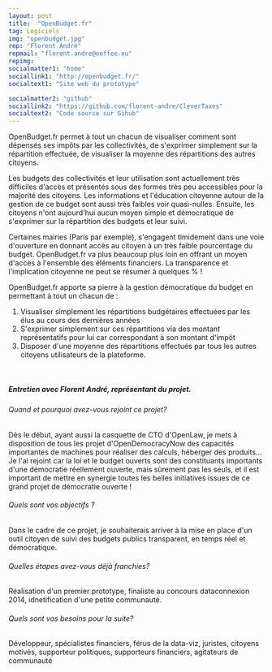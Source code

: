 ```yaml
---
layout: post
title:  "OpenBudget.fr"
tag: Logiciels
img: "openbudget.jpg"
rep: "Florent André"
repmail: "florent.andre@ooffee.eu"
repimg:
socialmatter1: "home"
sociallink1: "http://openbudget.fr/"
socialtext1: "Site web du prototype"

socialmatter2: "github"
sociallink2: "https://github.com/florent-andre/CleverTaxes"
socialtext2: "Code source sur Gihub"
---
```


OpenBudget.fr permet à tout un chacun de visualiser comment sont dépensés ses impôts par les collectivités, de s'exprimer simplement sur la répartition effectuée, de visualiser la moyenne des répartitions des autres citoyens.


Les budgets des collectivités et leur utilisation sont actuellement très difficiles d'accès et présentés sous des formes très peu accessibles pour la majorité des citoyens. Les informations et l'éducation citoyenne autour de la gestion de ce budget sont aussi très faibles voir quasi-nulles. Ensuite, les citoyens n'ont aujourd'hui aucun moyen simple et démocratique de s'exprimer sur la répartition des budgets et leur suivi.

Certaines mairies (Paris par exemple), s'engagent timidement dans une voie d'ouverture en donnant accès au citoyen à un très faible pourcentage du budget. OpenBudget.fr va plus beaucoup plus loin en offrant un moyen d'accès à l'ensemble des éléments financiers. La transparence et l'implication citoyenne ne peut se résumer à quelques % !



OpenBudget.fr apporte sa pierre à la gestion démocratique du budget en permettant à tout un chacun de : 
1) Visualiser simplement les répartitions budgétaires effectuées par les élus au cours des dernières années
2) S'exprimer simplement sur ces répartitions via des montant représentatifs pour lui car correspondant à son montant d'impôt
3) Disposer d'une moyenne des répartitions effectués par tous les autres citoyens utilisateurs de la plateforme.

<br>

##### Entretien avec Florent André, représentant du projet.

###### Quand et pourquoi avez-vous rejoint ce projet?

Dès le début, ayant aussi la casquette de CTO d'OpenLaw, je mets à disposition de tous les projet d'OpenDemocracyNow des capacités importantes de machines pour réaliser des calculs, héberger des produits... Je l'ai rejoint car la loi et le budget ouverts sont des constituants importants d'une démocratie réellement ouverte, mais sûrement pas les seuls, et il est important de mettre en synergie toutes les belles initiatives issues de ce grand projet de démocratie ouverte !

###### Quels sont vos objectifs ?

Dans le cadre de ce projet, je souhaiterais arriver à la mise en place d'un outil citoyen de suivi des budgets publics transparent, en temps réel et démocratique.

###### Quelles étapes avez-vous déjà franchies?

Réalisation d'un premier prototype, finaliste au concours dataconnexion 2014, idnetification d'une petite communauté.

###### Quels sont vos besoins pour la suite?

Développeur, spécialistes financiers, férus de la data-viz, juristes, citoyens motivés, supporteur politiques, supporteurs financiers, agitateurs de communauté
